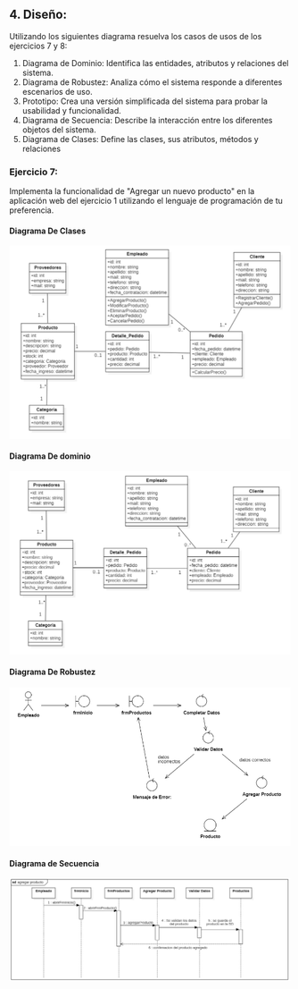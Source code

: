 ## 4. Diseño:

Utilizando los siguientes diagrama resuelva los casos de usos de los  ejercicios 7 y 8: 

1. Diagrama de Dominio: Identifica las entidades, atributos y relaciones del sistema.
2. Diagrama de Robustez: Analiza cómo el sistema responde a diferentes escenarios de uso.
3. Prototipo: Crea una versión simplificada del sistema para probar la usabilidad y funcionalidad.
4. Diagrama de Secuencia: Describe la interacción entre los diferentes objetos del sistema.
5. Diagrama de Clases: Define las clases, sus atributos, métodos y relaciones


### Ejercicio 7: 
Implementa la funcionalidad de "Agregar un nuevo producto" en la aplicación web del ejercicio 1 utilizando el lenguaje de programación de tu preferencia.


#### Diagrama De Clases
![alt text](DiagramaDeClases.png)

#### Diagrama De dominio
![alt text](DiagramaDeDominio.png)

#### Diagrama De Robustez
![alt text](DiagramaRobustez.png)

#### Diagrama de Secuencia
![alt text](DiagramaDeSecuencia.png)
